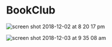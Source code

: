 # BookClub

![screen shot 2018-12-02 at 8 20 17 pm](https://user-images.githubusercontent.com/33525322/49383567-a79c2180-f6de-11e8-875d-d85163ac9480.png)

![screen shot 2018-12-03 at 9 35 08 am](https://user-images.githubusercontent.com/33525322/49383662-e16d2800-f6de-11e8-95a2-94c633cd8198.png)
